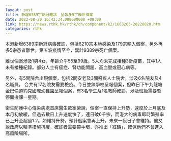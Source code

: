```yaml
---
layout: post
title: 新增6389宗新冠確診　呈報多5宗離世個案
date: 2022-08-20 16:42:34.000000000 +08:00
link: https://news.rthk.hk/rthk/ch/component/k2/1663263-20220820.htm
categories: rthk
---
```


本港新增6389宗新冠病毒確診，包括6210宗本地感染及179宗輸入個案，另外再多5宗患者離世。第五波疫情至今，累計9389宗死亡個案。

離世個案涉及1男4女，年齡介乎55至99歲。5人均未完成接種3針疫苗，其中1人未有接種紀錄。部分人士有癌症、腎功能問題、高血壓或冠心病等。

另外，有5間院舍出現個案，包括2間安老及3間殘疾人士院舍，涉及6名院友及4名職員， 合共有17名院友需要檢疫。今日並無學校呈報個案，但昨日下午九龍塘金巴倫道約克國際幼稚園呈報個案，有3名學生及1名教師確診，涉及班級需要暫停面授課一星期。

衞生防護中心傳染病處首席醫生歐家榮說，個案一直保持上升勢，速度於上月底及本月初放緩，但過去數日上升速度快了，連日破6千宗，而港大的病毒即時繁殖率已上升至超過1.2。如維持升勢，預計個案會再上升，未來一段日子會維持。他又說政府以精準措施抗疫，確診者需要帶手環，亦推出「紅碼」，確保他們不會進入高風險場所。
